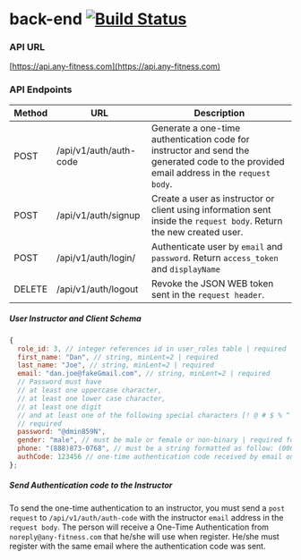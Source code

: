 # back-end [![Build Status](https://travis-ci.com/BW-Anywhere-Fitness-1/back-end.svg?branch=dev)](https://travis-ci.com/BW-Anywhere-Fitness-1/back-end)

### API URL

[https://api.any-fitness.com](https://api.any-fitness.com)

### API Endpoints

| Method | URL                    | Description                                                                                                                             |
| ------ | ---------------------- | --------------------------------------------------------------------------------------------------------------------------------------- |
| POST   | /api/v1/auth/auth-code | Generate a one-time authentication code for instructor and send the generated code to the provided email address in the `request body`. |
| POST   | /api/v1/auth/signup    | Create a user as instructor or client using information sent inside the `request body`. Return the new created user.                    |
| POST   | /api/v1/auth/login/    | Authenticate user by `email` and `password`. Return `access_token` and `displayName`                                                    |
| DELETE | /api/v1/auth/logout    | Revoke the JSON WEB token sent in the `request header`.                                                                                 |

##### User Instructor and Client Schema

```javascript
{
  role_id: 3, // integer references id in user_roles table | required
  first_name: "Dan", // string, minLent=2 | required
  last_name: "Joe", // string, minLent=2 | required
  email: "dan.joe@fakeGmail.com", // string, minLent=2 | required
  // Password must have
  // at least one uppercase character,
  // at least one lower case character,
  // at least one digit
  // and at least one of the following special characters [! @ # $ % ^ & *]
  // required
  password: "@dmin859N",
  gender: "male", // must be male or female or non-binary | required for instructor not for client
  phone: "(888)873-0768", // must be a string formatted as follow: (000)000-0000 | required for instructor not for client
  authCode: 123456 // one-time authentication code received by email only for instructor users.
};
```

##### Send Authentication code to the Instructor

To send the one-time authentication to an instructor, you must send a `post request` to `/api/v1/auth/auth-code` with the instructor `email` address in the `request body`. The person will receive a One-Time Authentication from `noreply@any-fitness.com` that he/she will use when register. He/she must register with the same email where the authentication code was sent.
